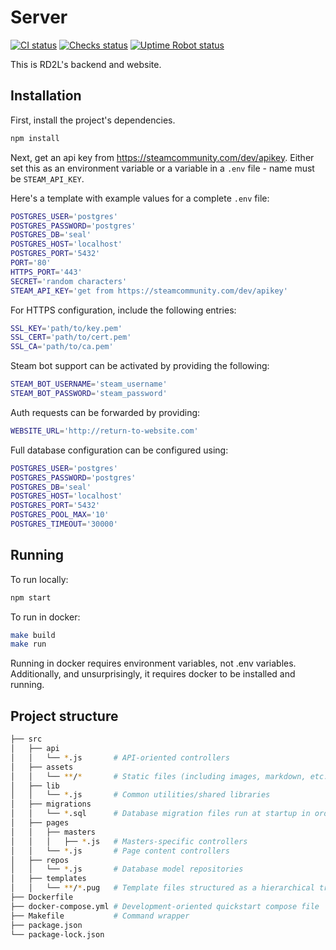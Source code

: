 # Server

[![CI status](https://img.shields.io/github/actions/workflow/status/hardytool/server/node.js.yml?logo=github)](https://github.com/hardytool/server/actions/workflows/node.js.yml?query=branch%3Atrunk "View this project's CI run history")
[![Checks status](https://img.shields.io/github/checks-status/hardytool/server/trunk?logo=railway&label=deploy)](https://github.com/hardytool/server/commit/trunk)
[![Uptime Robot status](https://img.shields.io/uptimerobot/status/m787441842-04cf73902b7c489f45837dd0?logo=railway)](https://stats.uptimerobot.com/4zOmnCzkKJ)

This is RD2L's backend and website.

## Installation

First, install the project's dependencies.
```sh
npm install
```

Next, get an api key from https://steamcommunity.com/dev/apikey. Either set this
as an environment variable or a variable in a `.env` file - name must be
`STEAM_API_KEY`.

Here's a template with example values for a complete `.env` file:
```bash
POSTGRES_USER='postgres'
POSTGRES_PASSWORD='postgres'
POSTGRES_DB='seal'
POSTGRES_HOST='localhost'
POSTGRES_PORT='5432'
PORT='80'
HTTPS_PORT='443'
SECRET='random characters'
STEAM_API_KEY='get from https://steamcommunity.com/dev/apikey'
```

For HTTPS configuration, include the following entries:
```bash
SSL_KEY='path/to/key.pem'
SSL_CERT='path/to/cert.pem'
SSL_CA='path/to/ca.pem'
```

Steam bot support can be activated by providing the following:
```bash
STEAM_BOT_USERNAME='steam_username'
STEAM_BOT_PASSWORD='steam_password'
```

Auth requests can be forwarded by providing:
```bash
WEBSITE_URL='http://return-to-website.com'
```

Full database configuration can be configured using:
```bash
POSTGRES_USER='postgres'
POSTGRES_PASSWORD='postgres'
POSTGRES_DB='seal'
POSTGRES_HOST='localhost'
POSTGRES_PORT='5432'
POSTGRES_POOL_MAX='10'
POSTGRES_TIMEOUT='30000'
```

## Running

To run locally:
```sh
npm start
```

To run in docker:
```sh
make build
make run
```

Running in docker requires environment variables, not .env variables.
Additionally, and unsurprisingly, it requires docker to be installed and
running.

## Project structure
```bash
├── src
│   ├── api
│   │   └── *.js       # API-oriented controllers
│   ├── assets
│   │   └── **/*       # Static files (including images, markdown, etc.)
│   ├── lib
│   │   └── *.js       # Common utilities/shared libraries
│   ├── migrations
│   │   └── *.sql      # Database migration files run at startup in order starting from 001.sql
│   ├── pages
│   │   ├── masters
│   │   │   ├── *.js   # Masters-specific controllers
│   │   └── *.js       # Page content controllers
│   ├── repos
│   │   └── *.js       # Database model repositories
│   ├── templates
│   │   └── **/*.pug   # Template files structured as a hierarchical tree
├── Dockerfile
├── docker-compose.yml # Development-oriented quickstart compose file
├── Makefile           # Command wrapper
├── package.json
└── package-lock.json
```
